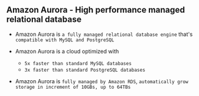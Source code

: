 ## Amazon Aurora - High performance managed relational database

- Amazon Aurora is `a fully managed relational database engine` that's `compatible with MySQL and PostgreSQL`

- Amazon Aurora is a cloud optimized with

  - `5x faster than standard MySQL databases`
  - `3x faster than standard PostgreSQL databases`

- Amazon Aurora is `fully managed by Amazon RDS`, `automatically grow storage in increment of 10GBs, up to 64TBs`
